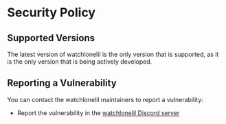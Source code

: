 # Security Policy

## Supported Versions

The latest version of watchlonelil is the only version that is supported, as it is the only version that is being actively developed.

## Reporting a Vulnerability

You can contact the watchlonelil maintainers to report a vulnerability:
 - Report the vulnerability in the [watchlonelil Discord server](https://watchlonelil.github.io/links/discord)
